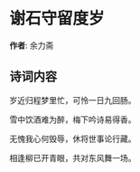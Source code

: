 # 谢石守留度岁

**作者**: 余力斋

## 诗词内容

岁近归程梦里忙，可怜一日九回肠。

雪中饮酒难为醉，梅下吟诗易得香。

无愧我心何毁辱，休将世事论行藏。

相逢柳已开青眼，共对东风舞一场。

